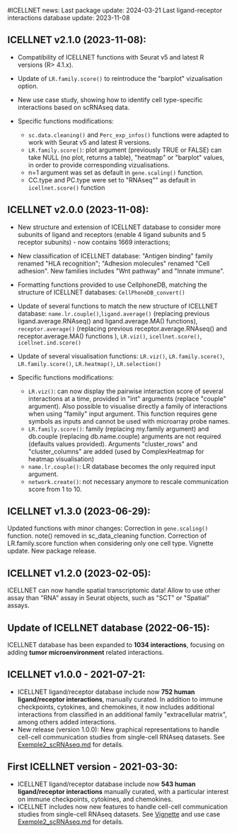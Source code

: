 #ICELLNET news:
Last package update: 2024-03-21
Last ligand-receptor interactions database update: 2023-11-08


## ICELLNET v2.1.0 (2023-11-08):
- Compatibility of ICELLNET functions with Seurat v5 and latest R versions (R> 4.1.x).
- Update of `LR.family.score()` to reintroduce the "barplot" vizualisation option.
- New use case study, showing how to identify cell type-specific interactions based on scRNAseq data.

- Specific functions modifications:
  - `sc.data.cleaning()` and  `Perc_exp_infos()` functions were adapted to work with Seurat v5 and latest R versions. 
  - `LR.family.score()`: plot argument (previously TRUE or FALSE) can take NULL (no plot, returns a table), "heatmap" or "barplot" values, in order to provide corresponding vizualisations.
  - n=1 argument was set as default in `gene.scaling()` function. 
  - CC.type and PC.type were set to "RNAseq"" as default in `icellnet.score()` function


## ICELLNET v2.0.0 (2023-11-08): 
- New structure and extension of ICELLNET database to consider more subunits of ligand and receptors (enable 4 ligand subunits and 5 receptor subunits)  - now contains 1669 interactions;
- New classification of ICELLNET database: "Antigen binding" family renamed "HLA recognition"; "Adhesion molecules" renamed "Cell adhesion". New families includes "Wnt pathway" and "Innate immune".
- Formatting functions provided to use CellphoneDB, matching the structure of ICELLNET databases: `CellPhoneDB_convert()` 
- Update of several functions to match the new structure of ICELLNET database: `name.lr.couple()`,`ligand.average()` (replacing previous ligand.average.RNAseq() and ligand.average.MA() functions), `receptor.average()` (replacing previous receptor.average.RNAseq() and receptor.average.MA() functions ), `LR.viz()`, `icellnet.score()`, `icellnet.ind.score()`
- Update of several visualisation functions: `LR.viz()`, `LR.family.score()`, `LR.family.score()`, `LR.heatmap()`, `LR.selection()`

- Specific functions modifications: 
    - `LR.viz()`: can now display the pairwise interaction score of several interactions at a time, provided in "int" arguments (replace "couple" argument). Also possible to visualise directly a family of interactions when using "family" input argument. This function requires gene symbols as inputs and cannot be used with microarray probe names.
    - `LR.family.score()`: family (replacing my.family argument) and db.couple (replacing db.name.couple) arguments are not required (defaults values provided). Arguments "cluster_rows" and "cluster_columns" are added (used by ComplexHeatmap for heatmap visualisation) 
    - `name.lr.couple()`: LR database becomes the only required input argument.
    - `network.create()`: not necessary anymore to rescale communication score from 1 to 10. 


## ICELLNET v1.3.0 (2023-06-29):
Updated functions with minor changes:  Correction in `gene.scaling()` function. note() removed in sc_data_cleaning function. Correction of LR.family.score function when considering only one cell type. Vignette update.
New package release. 

## ICELLNET v1.2.0 (2023-02-05):
ICELLNET can now handle spatial transcriptomic data!
Allow to use other assay than "RNA" assay in Seurat objects, such as "SCT" or "Spatial" assays.

## Update of ICELLNET database (2022-06-15):
ICELLNET database has been expanded to **1034 interactions**, focusing on adding **tumor microenvironment** related interactions.

## ICELLNET v1.0.0 - 2021-07-21:
- ICELLNET ligand/receptor database include now **752 human ligand/receptor interactions**, manually curated. In addition to immune checkpoints, cytokines, and chemokines, it now includes additional interactions from classified in an additional family "extracellular matrix", among others added interactions.
- New release (version 1.0.0): New graphical representations to handle cell-cell communication studies from single-cell RNAseq datasets. See [Exemple2_scRNAseq.md](https://github.com/soumelis-lab/ICELLNET/blob/master/Exemple2_scRNAseq.md) for details.

## First ICELLNET version - 2021-03-30:
- ICELLNET ligand/receptor database include now **543 human ligand/receptor interactions** manually curated, with a particular interest on immune checkpoints, cytokines, and chemokines.
- ICELLNET includes now new features to handle cell-cell communication studies from single-cell RNAseq datasets. See [Vignette](https://github.com/soumelis-lab/ICELLNET/blob/master/Vignette.md) and use case [Exemple2_scRNAseq.md](https://github.com/soumelis-lab/ICELLNET/blob/master/Exemple2_scRNAseq.md) for details.




